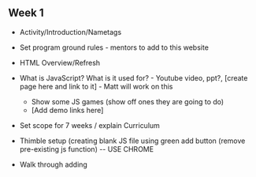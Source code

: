## Week 1
* Activity/Introduction/Nametags
* Set program ground rules - mentors to add to this website
* HTML Overview/Refresh
* What is JavaScript? What is it used for? - Youtube video, ppt?, [create page here and link to it]  - Matt will work on this
  * Show some JS games (show off ones they are going to do)
  * [Add demo links here]
* Set scope for 7 weeks / explain Curriculum
* Thimble setup (creating blank JS file using green add button (remove pre-existing js function)  -- USE CHROME
* Walk through adding <Script> tag to html file
* Rename HTML file to number guessing game - 5 minutes to make it fun

* Paperwork - initial survey, photo release form
* Collect namecards
* Group Selfie
* Properly shutdown computers




Start with Number Guessing Game
Goal 1 (in JS file): Set variable to a hard coded number and print number to console
  * Intro to variables and types
  * Introduce console.log
  
 Goal 2 (in JS file): Use +, -, *, / to solve math problems -- utilize varibales as well
  * Simple arithmetic problems
  
 Goal 3 (in JS file): Set a variable to a random number and print it to the console
  * Intro to random number command

 Goal 4 (in JS file): Use a function to print a number, one that doubles their number or multiplies or sums them
  * Intro to functions and parameters
  * Explain returns - hold off initially?
  * Revisit Random command
  
 Goal 5 if statements



## Week 2

* Activity to breakup the class - can be done at the beginning, middle, end of the class (ice breaker or CS Unplugged)
  *e.g. Bring in Pis with Minecraft one week, Lightbot

## Week 3

TBD

## Week 4

TBD

## Week 5

TBD

## Week 6

TBD

## Week 7

TBD

